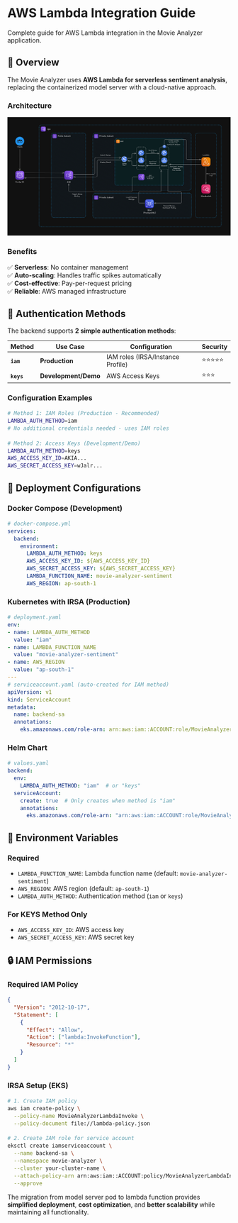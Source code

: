 # AWS Lambda Integration Guide

Complete guide for AWS Lambda integration in the Movie Analyzer application.

## 🎯 Overview

The Movie Analyzer uses **AWS Lambda for serverless sentiment analysis**, replacing the containerized model server with a cloud-native approach.

### Architecture

<img src="../movie-analyzer-lambda-dark.png" alt="Movie Analyzer Architecture" width="1000"/>

### Benefits
✅ **Serverless**: No container management  
✅ **Auto-scaling**: Handles traffic spikes automatically  
✅ **Cost-effective**: Pay-per-request pricing  
✅ **Reliable**: AWS managed infrastructure  

## 🔐 Authentication Methods

The backend supports **2 simple authentication methods**:

| Method | Use Case | Configuration | Security |
|--------|----------|---------------|----------|
| **`iam`** | **Production** | IAM roles (IRSA/Instance Profile) | ⭐⭐⭐⭐⭐ |
| **`keys`** | **Development/Demo** | AWS Access Keys | ⭐⭐⭐ |

### Configuration Examples

```bash
# Method 1: IAM Roles (Production - Recommended)
LAMBDA_AUTH_METHOD=iam
# No additional credentials needed - uses IAM roles

# Method 2: Access Keys (Development/Demo)
LAMBDA_AUTH_METHOD=keys
AWS_ACCESS_KEY_ID=AKIA...
AWS_SECRET_ACCESS_KEY=wJalr...
```

## 🚀 Deployment Configurations

### Docker Compose (Development)
```yaml
# docker-compose.yml
services:
  backend:
    environment:
      LAMBDA_AUTH_METHOD: keys
      AWS_ACCESS_KEY_ID: ${AWS_ACCESS_KEY_ID}
      AWS_SECRET_ACCESS_KEY: ${AWS_SECRET_ACCESS_KEY}
      LAMBDA_FUNCTION_NAME: movie-analyzer-sentiment
      AWS_REGION: ap-south-1
```

### Kubernetes with IRSA (Production)
```yaml
# deployment.yaml
env:
- name: LAMBDA_AUTH_METHOD
  value: "iam"
- name: LAMBDA_FUNCTION_NAME
  value: "movie-analyzer-sentiment"
- name: AWS_REGION
  value: "ap-south-1"
---
# serviceaccount.yaml (auto-created for IAM method)
apiVersion: v1
kind: ServiceAccount
metadata:
  name: backend-sa
  annotations:
    eks.amazonaws.com/role-arn: arn:aws:iam::ACCOUNT:role/MovieAnalyzerBackendRole
```

### Helm Chart
```yaml
# values.yaml
backend:
  env:
    LAMBDA_AUTH_METHOD: "iam"  # or "keys"
  serviceAccount:
    create: true  # Only creates when method is "iam"
    annotations:
      eks.amazonaws.com/role-arn: "arn:aws:iam::ACCOUNT:role/MovieAnalyzerBackendRole"
```

## 🔧 Environment Variables

### Required
- `LAMBDA_FUNCTION_NAME`: Lambda function name (default: `movie-analyzer-sentiment`)
- `AWS_REGION`: AWS region (default: `ap-south-1`)
- `LAMBDA_AUTH_METHOD`: Authentication method (`iam` or `keys`)

### For KEYS Method Only
- `AWS_ACCESS_KEY_ID`: AWS access key
- `AWS_SECRET_ACCESS_KEY`: AWS secret key

## 🔒 IAM Permissions

### Required IAM Policy
```json
{
  "Version": "2012-10-17",
  "Statement": [
    {
      "Effect": "Allow",
      "Action": ["lambda:InvokeFunction"],
      "Resource": "*"
    }
  ]
}
```

### IRSA Setup (EKS)
```bash
# 1. Create IAM policy
aws iam create-policy \
  --policy-name MovieAnalyzerLambdaInvoke \
  --policy-document file://lambda-policy.json

# 2. Create IAM role for service account
eksctl create iamserviceaccount \
  --name backend-sa \
  --namespace movie-analyzer \
  --cluster your-cluster-name \
  --attach-policy-arn arn:aws:iam::ACCOUNT:policy/MovieAnalyzerLambdaInvoke \
  --approve
```

The migration from model server pod to lambda function provides **simplified deployment**, **cost optimization**, and **better scalability** while maintaining all functionality. 